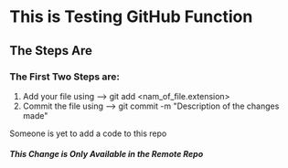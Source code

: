 # This is Testing GitHub Function

## The Steps Are

### The First Two Steps are:

1. Add your file using --> git add <nam_of_file.extension>
2. Commit the file using --> git commit -m "Description of the changes made"

Someone is yet to add a code to this repo

##### This Change is Only Available in the Remote Repo

